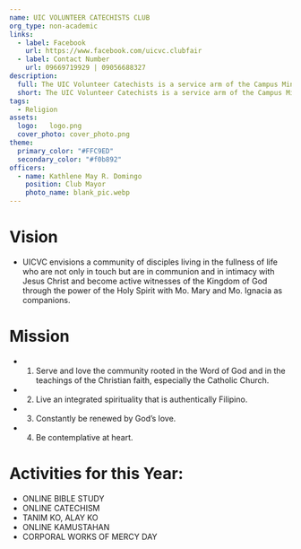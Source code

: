 ```yaml
---
name: UIC VOLUNTEER CATECHISTS CLUB
org_type: non-academic
links:
  - label: Facebook
    url: https://www.facebook.com/uicvc.clubfair
  - label: Contact Number
    url: 09669719929 | 09056688327
description:
  full: The UIC Volunteer Catechists is a service arm of the Campus Ministry whose primary function is to conduct catechesis to the community and to its members. Catechesis is the Church’s pastoral and missionary activity (CT18). Pope John Paul II describes Catechesis as “education in the faith... especially in the teaching of Christian doctrine imparted in an organic and systematic way with a view of initiating the hearers into the fullness of Christian life.” Organizing the UIC Volunteer Catechists is also part of the University’s response of the Church’s task for New Evangelization at the same time a response to the call of Pope Francis in his Apostolic Exhortation Evangelii Gaudium “encouraging the Christian faithful to embark upon a new chapter of evangelization marked by the joy of the Gospel”.
  short: The UIC Volunteer Catechists is a service arm of the Campus Ministry whose primary function is to conduct catechesis to the community and to its members.
tags:
  - Religion
assets:
  logo:   logo.png
  cover_photo: cover_photo.png
theme:
  primary_color: "#FFC9ED"
  secondary_color: "#f0b892"
officers:
  - name: Kathlene May R. Domingo
    position: Club Mayor
    photo_name: blank_pic.webp
---
```

# Vision
 - UICVC envisions a community of disciples living in the fullness of life who are not only in touch but are in communion and in intimacy with Jesus Christ and become active witnesses of the Kingdom of God through the power of the Holy Spirit with Mo. Mary and Mo. Ignacia as companions.

# Mission
 - 1. Serve and love the community rooted in the Word of God and in the teachings of the Christian faith, especially the Catholic Church.
 - 2. Live an integrated spirituality that is authentically
 Filipino.
 - 3. Constantly be renewed by God’s love.
 - 4. Be contemplative at heart.


# Activities for this Year:
 - ONLINE BIBLE STUDY
 - ONLINE CATECHISM
 - TANIM KO, ALAY KO
 - ONLINE KAMUSTAHAN
 - CORPORAL WORKS OF MERCY DAY